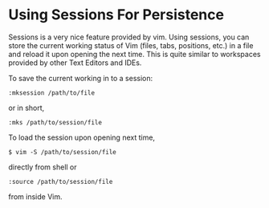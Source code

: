 # Using Sessions For Persistence

Sessions is a very nice feature provided by vim. Using sessions, you can store the current working status of Vim (files, tabs, positions, etc.) in a file and reload it upon opening the next time. This is quite similar to workspaces provided by other Text Editors and IDEs. 

To save the current working in to a session:
```
:mksession /path/to/file
```
or in short,
```
:mks /path/to/session/file
```

To load the session upon opening next time,
```
$ vim -S /path/to/session/file
```
directly from shell or
```
:source /path/to/session/file
```
from inside Vim.
